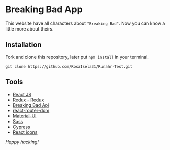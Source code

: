 # Breaking Bad App

This website have all characters about `"Breaking Bad"`. Now you can know a little more about theirs.

## Installation
Fork and clone this repository, later put `npm install` in your terminal.

`git clone https://github.com/RosaIsela31/Runahr-Test.git`

## Tools
* [React JS](https://es.reactjs.org/)
* [Redux - Redux](https://redux.js.org/basics/usage-with-react/)
* [Breaking Bad Api](https://breakingbadapi.com/)
* [react-router-dom](https://www.npmjs.com/package/react-router-dom)
* [Material-UI](https://material-ui.com/)
* [Sass](https://sass-lang.com/)
* [Cypress](https://www.cypress.io/)
* [React icons](https://react-icons.netlify.com/#/)


_Happy hacking!_